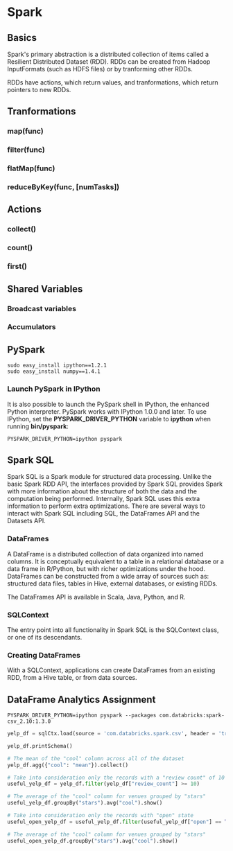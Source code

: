 # Spark

## Basics
Spark's primary abstraction is a distributed collection of items called a Resilient Distributed Dataset (RDD). RDDs can be created from Hadoop InputFormats (such as HDFS files) or by tranforming other RDDs.

RDDs have actions, which return values, and tranformations, which return pointers to new RDDs.

## Tranformations

### map(func)

### filter(func)

### flatMap(func)

### reduceByKey(func, [numTasks])

## Actions

### collect()

### count()

### first()

## Shared Variables

### Broadcast variables

### Accumulators

## PySpark
```
sudo easy_install ipython==1.2.1
sudo easy_install numpy==1.4.1
```

### Launch PySpark in IPython
It is also possible to launch the PySpark shell in IPython, the enhanced Python interpreter. PySpark works with IPython 1.0.0 and later. To use IPython, set the **PYSPARK_DRIVER_PYTHON** variable to **ipython** when running **bin/pyspark**:
```
PYSPARK_DRIVER_PYTHON=ipython pyspark
```

## Spark SQL
Spark SQL is a Spark module for structured data processing. Unlike the basic Spark RDD API, the interfaces provided by Spark SQL provides Spark with more information about the structure of both the data and the computation being performed. Internally, Spark SQL uses this extra information to perform extra optimizations. There are several ways to interact with Spark SQL including SQL, the DataFrames API and the Datasets API.

### DataFrames
A DataFrame is a distributed collection of data organized into named columns. It is conceptually equivalent to a table in a relational database or a data frame in R/Python, but with richer optimizations under the hood. DataFrames can be constructed from a wide array of sources such as: structured data files, tables in Hive, external databases, or existing RDDs.

The DataFrames API is available in Scala, Java, Python, and R.

### SQLContext
The entry point into all functionality in Spark SQL is the SQLContext class, or one of its descendants.

### Creating DataFrames
With a SQLContext, applications can create DataFrames from an existing RDD, from a Hive table, or from data sources.

## DataFrame Analytics Assignment
```
PYSPARK_DRIVER_PYTHON=ipython pyspark --packages com.databricks:spark-csv_2.10:1.3.0
```

```python
yelp_df = sqlCtx.load(source = 'com.databricks.spark.csv', header = 'true', inferSchema = 'true', path = 'file:///usr/lib/hue/apps/search/examples/collections/solr_configs_yelp_demo/index_data.csv')

yelp_df.printSchema()

# The mean of the "cool" column across all of the dataset
yelp_df.agg({"cool": "mean"}).collect()

# Take into consideration only the records with a "review count" of 10 or more 
useful_yelp_df = yelp_df.filter(yelp_df["review_count"] >= 10)

# The average of the "cool" column for venues grouped by "stars"
useful_yelp_df.groupBy("stars").avg("cool").show()

# Take into consideration only the records with "open" state
useful_open_yelp_df = useful_yelp_df.filter(useful_yelp_df["open"] == True)

# The average of the "cool" column for venues grouped by "stars"
useful_open_yelp_df.groupBy("stars").avg("cool").show()
```
